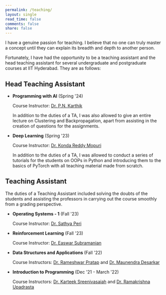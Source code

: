 ```yaml
---
permalink: /teaching/
layout: single
read_time: false
comments: false
share: false
---
```


I have a genuine passion for teaching. I believe that no one can truly master a concept until they can explain its breadth and depth to another person.

Fortunately, I have had the opportunity to be a teaching assistant and the head teaching assistant for several undergraduate and postgraduate courses at IIT Hyderabad. They are as follows:

## Head Teaching Assistant

<ul>

<li> <b>Programming with AI</b> (Spring '24) 
    <p> Course Instructor: <a href = "https://karthikpn.com"> Dr. P.N. Karthik </a> </p>
    <p>In addition to the duties of a TA, I was also allowed to give an entire lecture on Clustering and Backpropagation, apart from assisting in the creation of questions for the assignments. </p>
</li>

<li> <b>Deep Learning</b> (Spring '23) 
    <p> Course Instructor: <a href = "https://krmopuri.github.io"> Dr. Konda Reddy Mopuri </a> </p>
    <p>In addition to the duties of a TA, I was allowed to conduct a series of tutorials for the students on OOPs in Python and introducing them to the basics of PyTorch with all teaching material made from scratch. </p>
</li>

</ul>


## Teaching Assistant

The duties of a Teaching Assistant included solving the doubts of the students and assisting the professors in carrying out the course smoothly from a grading perspective.

<ul>

<li> <b>Operating Systems - 1</b> (Fall '23)
    <p> Course Instructor: <a href = "https://people.iith.ac.in/sathya_p/"> Dr. Sathya Peri </a> </p>
</li>

<li> <b>Reinforcement Learning</b> (Fall '23)
    <p> Course Instructor: <a href = "https://www.linkedin.com/in/easwar-subramanian/?originalSubdomain=in"> Dr. Easwar Subramanian </a> </p>
</li>

<li> <b>Data Structures and Applications </b>(Fall '22)
    <p> Course Instructors: <a href = "https://sites.google.com/site/prataprameshwaryadav/?pli=1"> Dr. Rameshwar Pratap</a> and <a href = "https://people.iith.ac.in/maunendra/"> Dr. Maunendra Desarkar </a> </p>
</li>

<li> <b>Introduction to Programming</b> (Dec '21 - March '22)
    <p> Course Instructors: <a href = "https://people.iith.ac.in/karteek/"> Dr. Karteek Sreenivasaiah</a> and <a href = "https://people.iith.ac.in/ramakrishna/"> Dr. Ramakrishna Upadrasta </a> </p>
</li>

</ul>